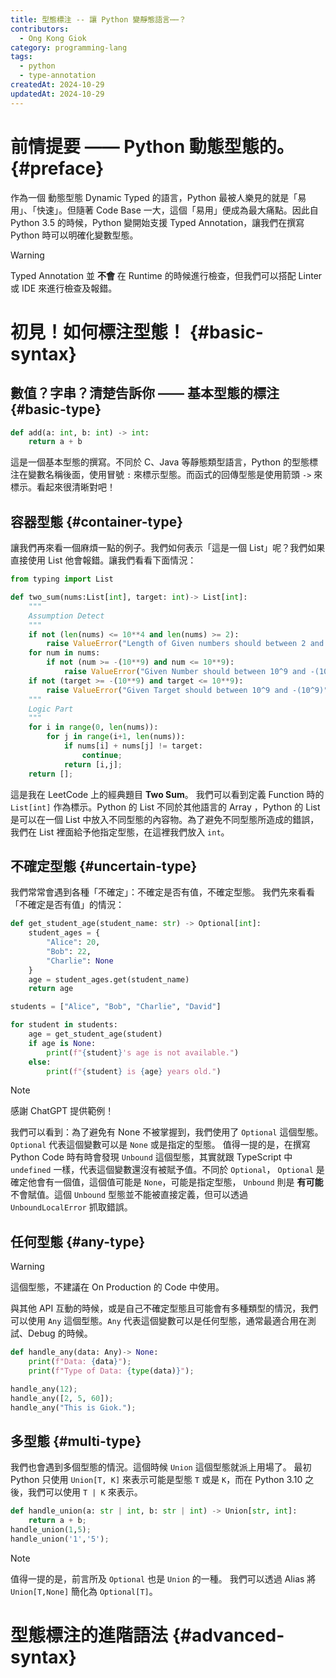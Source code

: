 ```yaml
---
title: 型態標注 -- 讓 Python 變靜態語言⋯⋯？
contributors:
  - Ong Kong Giok
category: programming-lang
tags:
  - python
  - type-annotation
createdAt: 2024-10-29
updatedAt: 2024-10-29
---
```


# 前情提要 —— Python 動態型態的。 {#preface}

作為一個 動態型態 Dynamic Typed 的語言，Python 最被人樂見的就是「易用」、「快速」。但隨著 Code Base 一大，這個「易用」便成為最大痛點。因此自 Python 3.5 的時候，Python 變開始支援 Typed Annotation，讓我們在撰寫 Python 時可以明確化變數型態。

> [!WARNING]
> Typed Annotation 並 **不會** 在 Runtime 的時候進行檢查，但我們可以搭配 Linter 或 IDE 來進行檢查及報錯。

# 初見！如何標注型態！ {#basic-syntax}

## 數值？字串？清楚告訴你 —— 基本型態的標注 {#basic-type}

```python
def add(a: int, b: int) -> int:
    return a + b
```

這是一個基本型態的撰寫。不同於 C、Java 等靜態類型語言，Python 的型態標注在變數名稱後面，使用冒號 `:` 來標示型態。而函式的回傳型態是使用箭頭 `->` 來標示。看起來很清晰對吧！

## 容器型態 {#container-type}

讓我們再來看一個麻煩一點的例子。我們如何表示「這是一個 List」呢？我們如果直接使用 List 他會報錯。讓我們看看下面情況：

```python
from typing import List

def two_sum(nums:List[int], target: int)-> List[int]:
    """
    Assumption Detect
    """
    if not (len(nums) <= 10**4 and len(nums) >= 2):
        raise ValueError("Length of Given numbers should between 2 and 10^4")
    for num in nums:
        if not (num >= -(10**9) and num <= 10**9):
            raise ValueError("Given Number should between 10^9 and -(10^9)")
    if not (target >= -(10**9) and target <= 10**9):
        raise ValueError("Given Target should between 10^9 and -(10^9)")
    """
    Logic Part
    """
    for i in range(0, len(nums)):
        for j in range(i+1, len(nums)):
            if nums[i] + nums[j] != target:
                continue;
            return [i,j];
    return [];
```

這是我在 LeetCode 上的經典題目 **Two Sum**。
我們可以看到定義 Function 時的 `List[int]` 作為標示。Python 的 List
不同於其他語言的 Array ，Python 的 List 是可以在一個 List 中放入不同型態的內容物。為了避免不同型態所造成的錯誤，我們在 List 裡面給予他指定型態，在這裡我們放入 `int`。

## 不確定型態 {#uncertain-type}

我們常常會遇到各種「不確定」：不確定是否有值，不確定型態。
我們先來看看「不確定是否有值」的情況：

```python
def get_student_age(student_name: str) -> Optional[int]:
    student_ages = {
        "Alice": 20,
        "Bob": 22,
        "Charlie": None
    }
    age = student_ages.get(student_name)
    return age

students = ["Alice", "Bob", "Charlie", "David"]

for student in students:
    age = get_student_age(student)
    if age is None:
        print(f"{student}'s age is not available.")
    else:
        print(f"{student} is {age} years old.")
```

> [!NOTE]
> 感謝 ChatGPT 提供範例！

我們可以看到：為了避免有 None 不被掌握到，我們使用了 `Optional` 這個型態。`Optional` 代表這個變數可以是 `None` 或是指定的型態。
值得一提的是，在撰寫 Python Code 時有時會發現 `Unbound` 這個型態，其實就跟 TypeScript 中 `undefined` 一樣，代表這個變數還沒有被賦予值。不同於 `Optional`， `Optional` 是確定他會有一個值，這個值可能是 `None`，可能是指定型態， `Unbound` 則是 **有可能** 不會賦值。這個 `Unbound` 型態並不能被直接定義，但可以透過 `UnboundLocalError` 抓取錯誤。

## 任何型態 {#any-type}

> [!WARNING]
> 這個型態，不建議在 On Production 的 Code 中使用。

與其他 API 互動的時候，或是自己不確定型態且可能會有多種類型的情況，我們可以使用 `Any` 這個型態。`Any` 代表這個變數可以是任何型態，通常最適合用在測試、Debug 的時候。

```python
def handle_any(data: Any)-> None:
    print(f"Data: {data}");
    print(f"Type of Data: {type(data)}");

handle_any(12);
handle_any([2, 5, 60]);
handle_any("This is Giok.");
```

## 多型態 {#multi-type}

我們也會遇到多個型態的情況。這個時候 `Union` 這個型態就派上用場了。
最初 Python 只使用 `Union[T, K]` 來表示可能是型態 `T` 或是 `K`，而在 Python 3.10 之後，我們可以使用 `T | K` 來表示。

```python
def handle_union(a: str | int, b: str | int) -> Union[str, int]:
    return a + b;
handle_union(1,5);
handle_union('1','5');
```

> [!NOTE]
> 值得一提的是，前言所及 `Optional` 也是 `Union` 的一種。
> 我們可以透過 Alias 將 `Union[T,None]` 簡化為 `Optional[T]`。

# 型態標注的進階語法 {#advanced-syntax}
